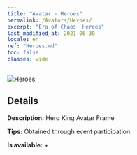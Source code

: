 ```yaml
---
title: "Avatar - Heroes"
permalink: /Avatars/Heroes/
excerpt: "Era of Chaos  Heroes"
last_modified_at: 2021-06-30
locale: en
ref: "Heroes.md"
toc: false
classes: wide
---
```

 ![Heroes](/images/a/avatarFrame_49.png)

## Details

 **Description:** Hero King Avatar Frame 

 **Tips:** Obtained through event participation 

 **Is available:**  + 

